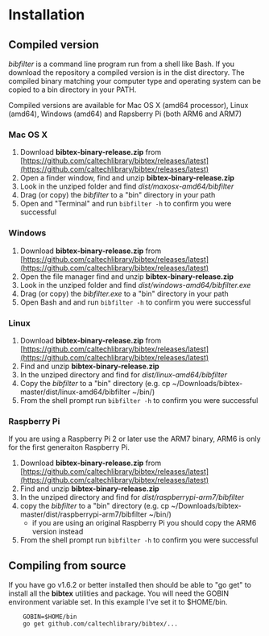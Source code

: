 
# Installation

## Compiled version

*bibfilter* is a command line program run from a shell like Bash. If you download the
repository a compiled version is in the dist directory. The compiled binary matching
your computer type and operating system can be copied to a bin directory in your PATH.

Compiled versions are available for Mac OS X (amd64 processor), Linux (amd64), Windows
(amd64) and Rapsberry Pi (both ARM6 and ARM7)

### Mac OS X

1. Download **bibtex-binary-release.zip** from [https://github.com/caltechlibrary/bibtex/releases/latest](https://github.com/caltechlibrary/bibtex/releases/latest)
2. Open a finder window, find and unzip **bibtex-binary-release.zip**
3. Look in the unziped folder and find *dist/maxosx-amd64/bibfilter*
4. Drag (or copy) the *bibfilter* to a "bin" directory in your path
5. Open and "Terminal" and run `bibfilter -h` to confirm you were successful

### Windows

1. Download **bibtex-binary-release.zip** from [https://github.com/caltechlibrary/bibtex/releases/latest](https://github.com/caltechlibrary/bibtex/releases/latest)
2. Open the file manager find and unzip **bibtex-binary-release.zip**
3. Look in the unziped folder and find *dist/windows-amd64/bibfilter.exe*
4. Drag (or copy) the *bibfilter.exe* to a "bin" directory in your path
5. Open Bash and and run `bibfilter -h` to confirm you were successful

### Linux

1. Download **bibtex-binary-release.zip** from [https://github.com/caltechlibrary/bibtex/releases/latest](https://github.com/caltechlibrary/bibtex/releases/latest)
2. Find and unzip **bibtex-binary-release.zip**
3. In the unziped directory and find for *dist/linux-amd64/bibfilter*
4. Copy the *bibfilter* to a "bin" directory (e.g. cp ~/Downloads/bibtex-master/dist/linux-amd64/bibfilter ~/bin/)
5. From the shell prompt run `bibfilter -h` to confirm you were successful

### Raspberry Pi

If you are using a Raspberry Pi 2 or later use the ARM7 binary, ARM6 is only for the first generaiton Raspberry Pi.

1. Download **bibtex-binary-release.zip** from [https://github.com/caltechlibrary/bibtex/releases/latest](https://github.com/caltechlibrary/bibtex/releases/latest)
2. Find and unzip **bibtex-binary-release.zip**
3. In the unziped directory and find for *dist/raspberrypi-arm7/bibfilter*
4. copy the *bibfilter* to a "bin" directory (e.g. cp ~/Downloads/bibtex-master/dist/raspberrypi-arm7/bibfilter ~/bin/)
    + if you are using an original Raspberry Pi you should copy the ARM6 version instead
5. From the shell prompt run `bibfilter -h` to confirm you were successful


## Compiling from source

If you have go v1.6.2 or better installed then should be able to "go get" to install all the **bibtex** utilities and
package. You will need the GOBIN environment variable set. In this example I've set it to $HOME/bin.

```
    GOBIN=$HOME/bin
    go get github.com/caltechlibrary/bibtex/...
```
